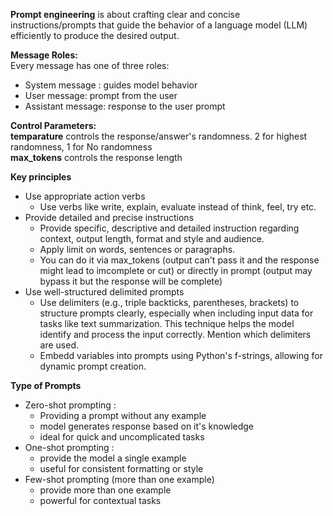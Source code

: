 **Prompt engineering** is about crafting clear and concise instructions/prompts that guide the behavior of a language model (LLM) efficiently to produce the desired output.

**Message Roles:**  
Every message has one of three roles:  
 - System message : guides model behavior
 - User message: prompt from the user
 - Assistant message: response to the user prompt

**Control Parameters:**  
**temparature** controls the response/answer's randomness. 2 for highest randomness, 1 for No randomness  
**max_tokens** controls the response length

**Key principles**  
- Use appropriate action verbs
  - Use verbs like write, explain, evaluate instead of think, feel, try etc.
- Provide detailed and precise instructions
  - Provide specific, descriptive and detailed instruction regarding context, output length, format and style and audience.
  - Apply limit on words, sentences or paragraphs.
  - You can do it via max_tokens (output can't pass it and the response might lead to imcomplete or cut) or directly in prompt (output may bypass it but the response will be complete)
- Use well-structured delimited prompts
  - Use delimiters (e.g., triple backticks, parentheses, brackets) to structure prompts clearly, especially when including input data for tasks like text summarization. This technique helps the model identify and process the input correctly. Mention which delimiters are used.
  - Embedd variables into prompts using Python's f-strings, allowing for dynamic prompt creation.
 
**Type of Prompts**  
- Zero-shot prompting :
    - Providing a prompt without any example
    - model generates response based on it's knowledge
    - ideal for quick and uncomplicated tasks
- One-shot prompting :
    - provide the model a single example
    - useful for consistent formatting or style
- Few-shot prompting (more than one example)
    - provide more than one example
    - powerful for contextual tasks

